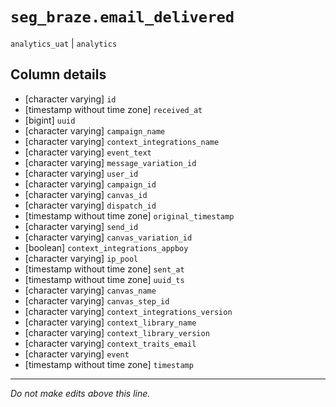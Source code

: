 # `seg_braze.email_delivered`
`analytics_uat` | `analytics`

## Column details
* [character varying] `id`
* [timestamp without time zone] `received_at`
* [bigint]    `uuid`
* [character varying] `campaign_name`
* [character varying] `context_integrations_name`
* [character varying] `event_text`
* [character varying] `message_variation_id`
* [character varying] `user_id`
* [character varying] `campaign_id`
* [character varying] `canvas_id`
* [character varying] `dispatch_id`
* [timestamp without time zone] `original_timestamp`
* [character varying] `send_id`
* [character varying] `canvas_variation_id`
* [boolean]   `context_integrations_appboy`
* [character varying] `ip_pool`
* [timestamp without time zone] `sent_at`
* [timestamp without time zone] `uuid_ts`
* [character varying] `canvas_name`
* [character varying] `canvas_step_id`
* [character varying] `context_integrations_version`
* [character varying] `context_library_name`
* [character varying] `context_library_version`
* [character varying] `context_traits_email`
* [character varying] `event`
* [timestamp without time zone] `timestamp`

-------------------------------------------------------------------------------
*Do not make edits above this line.*
